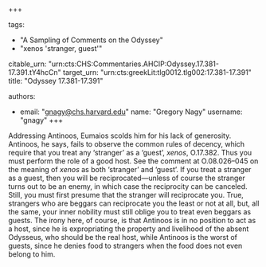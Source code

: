 +++

tags:
- "A Sampling of Comments on the Odyssey"
- "xenos &#39;stranger, guest&#39;"

citable_urn: "urn:cts:CHS:Commentaries.AHCIP:Odyssey.17.381-17.391.tY4hcCn"
target_urn: "urn:cts:greekLit:tlg0012.tlg002:17.381-17.391"
title: "Odyssey 17.381-17.391"

authors:
- email: "gnagy@chs.harvard.edu"
  name: "Gregory Nagy"
  username: "gnagy"
+++

<p>Addressing Antinoos, Eumaios scolds him for his lack of generosity. Antinoos, he says, fails to observe the common rules of decency, which require that you treat any ‘stranger’ as a ‘guest’, <em>xenos</em>, O.17.382. Thus you must perform the role of a good host. See the comment at O.08.026–045 on the meaning of <em>xenos</em> as both ‘stranger’ and ‘guest’. If you treat a stranger as a guest, then you will be reciprocated—unless of course the stranger turns out to be an enemy, in which case the reciprocity can be canceled. Still, you must first presume that the stranger will reciprocate you. True, strangers who are beggars can reciprocate you the least or not at all, but, all the same, your inner nobility must still oblige you to treat even beggars as guests. The irony here, of course, is that Antinoos is in no position to act as a host, since he is expropriating the property and livelihood of the absent Odysseus, who should be the real host, while Antinoos is the worst of guests, since he denies food to strangers when the food does not even belong to him. </p>
